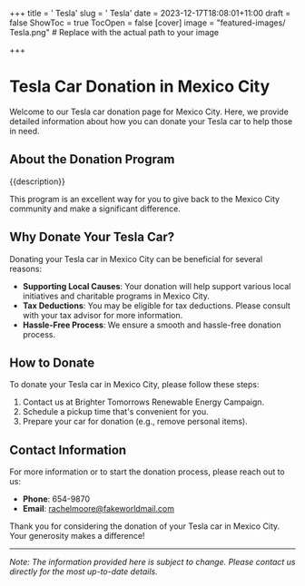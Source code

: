 +++
title = '    Tesla'
slug = '    Tesla'
date = 2023-12-17T18:08:01+11:00
draft = false
ShowToc = true
TocOpen = false
[cover]
image = "featured-images/    Tesla.png"  # Replace with the actual path to your image

+++



#     Tesla Car Donation in     Mexico City

Welcome to our     Tesla car donation page for     Mexico City. Here, we provide detailed information about how you can donate your     Tesla car to help those in need.

## About the Donation Program

{{description}}

This program is an excellent way for you to give back to the     Mexico City community and make a significant difference.

## Why Donate Your     Tesla Car?

Donating your     Tesla car in     Mexico City can be beneficial for several reasons:

- **Supporting Local Causes**: Your donation will help support various local initiatives and charitable programs in     Mexico City.
- **Tax Deductions**: You may be eligible for tax deductions. Please consult with your tax advisor for more information.
- **Hassle-Free Process**: We ensure a smooth and hassle-free donation process.

## How to Donate

To donate your     Tesla car in     Mexico City, please follow these steps:

1. Contact us at     Brighter Tomorrows Renewable Energy Campaign.
2. Schedule a pickup time that's convenient for you.
3. Prepare your car for donation (e.g., remove personal items).

## Contact Information

For more information or to start the donation process, please reach out to us:

- **Phone**: 654-9870
- **Email**:     rachelmoore@fakeworldmail.com

Thank you for considering the donation of your     Tesla car in     Mexico City. Your generosity makes a difference!

---

*Note: The information provided here is subject to change. Please contact us directly for the most up-to-date details.*
